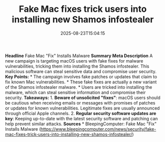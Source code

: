 ﻿---
title: "Fake Mac fixes trick users into installing new Shamos infostealer"
date: "2025-08-23T15:04:15"
category: "Markets"
summary: ""
slug: "fake mac fixes trick users into installing new shamos infost"
source_urls:
  - "https://www.bleepingcomputer.com/news/security/fake-mac-fixes-trick-users-into-installing-new-shamos-infostealer/"
seo:
  title: "Fake Mac fixes trick users into installing new Shamos infostealer | Hash n Hedge"
  description: ""
  keywords: ["news", "markets", "brief"]
---
**Headline** Fake Mac "Fix" Installs Malware  **Summary Meta Description** A new campaign is targeting macOS users with fake fixes for malware vulnerabilities, tricking them into installing the Shamos infostealer. This malicious software can steal sensitive data and compromise user security.  **Key Points:**  * The campaign involves fake patches or updates that claim to fix known Mac vulnerabilities. * These fake fixes are actually a new variant of the Shamos infostealer malware. * Users are tricked into installing the malware, which can steal sensitive information and compromise their security.  **Takeaways:**  1. **Beware of unsolicited "fixes"**: macOS users should be cautious when receiving emails or messages with promises of patches or updates for known vulnerabilities. Legitimate fixes are usually announced through official Apple channels. 2. **Regular security software updates are key**: Keeping up-to-date with the latest security software and patching can help prevent similar attacks.  **Sources** * BleepingComputer: Fake Mac "Fix" Installs Malware (https://www.bleepingcomputer.com/news/security/fake-mac-fixes-trick-users-into-installing-new-shamos-infostealer/) 
